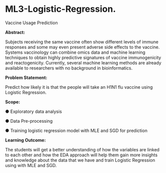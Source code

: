 # ML3-Logistic-Regression.
Vaccine Usage Prediction

**Abstract:**

Subjects receiving the same vaccine often show different levels of immune responses and some may even present adverse side effects to the vaccine. Systems vaccinology can combine omics data and machine learning techniques to obtain highly predictive signatures of vaccine immunogenicity and reactogenicity. Currently, several machine learning methods are already available to researchers with no background in bioinformatics.


**Problem Statement:**

Predict how likely it is that the people will take an H1N1 flu vaccine using Logistic Regression.

**Scope:**

● Exploratory data analysis

● Data Pre-processing

● Training logistic regression model with MLE and SGD for prediction


**Learning Outcome:**

The students will get a better understanding of how the variables are linked to each other and how the EDA approach will help them gain more insights and knowledge
about the data that we have and train Logistic Regression using with MLE and SGD.
